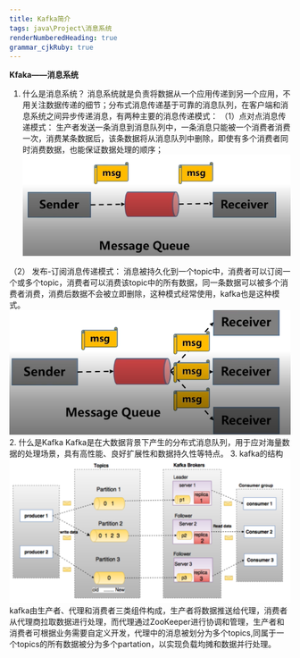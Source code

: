 ```yaml
---
title: Kafka简介
tags: java\Project\消息系统
renderNumberedHeading: true
grammar_cjkRuby: true
---
```



**Kfaka——消息系统**
1. 什么是消息系统？
   消息系统就是负责将数据从一个应用传递到另一个应用，不用关注数据传递的细节；分布式消息传递基于可靠的消息队列，在客户端和消息系统之间异步传递消息，有两种主要的消息传递模式：
   （1）点对点消息传递模式：
		   生产者发送一条消息到消息队列中，一条消息只能被一个消费者消费一次，消费某条数据后，该条数据将从消息队列中删除，即使有多个消费者同时消费数据，也能保证数据处理的顺序；
![点对点消息传递](./images/1590663332145.png)
	
  （2） 发布-订阅消息传递模式：
  			消息被持久化到一个topic中，消费者可以订阅一个或多个topic，消费者可以消费该topic中的所有数据，同一条数据可以被多个消费者消费，消费后数据不会被立即删除，这种模式经常使用，kafka也是这种模式。
![发布-订阅消息传递](./images/1590663475834.png)
2. 什么是Kafka
   Kafka是在大数据背景下产生的分布式消息队列，用于应对海量数据的处理场景，具有高性能、良好扩展性和数据持久性等特点。
3. kafka的结构
   ![kafka](./images/1590668933413.png)
   kafka由生产者、代理和消费者三类组件构成，生产者将数据推送给代理，消费者从代理商拉取数据进行处理，而代理通过ZooKeeper进行协调和管理，生产者和消费者可根据业务需要自定义开发，代理中的消息被划分为多个topics,同属于一个topics的所有数据被分为多个partation，以实现负载均摊和数据并行处理。
